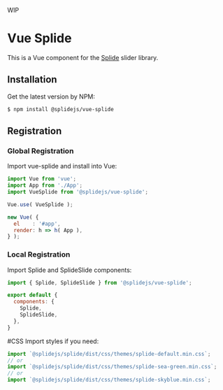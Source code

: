 WIP

# Vue Splide
This is a Vue component for the [Splide](https://github.com/Splidejs/splide) slider library.

## Installation
Get the latest version by NPM:
```bash
$ npm install @splidejs/vue-splide
```

## Registration
### Global Registration
Import vue-splide and install into Vue:
```javascript
import Vue from 'vue';
import App from './App';
import VueSplide from '@splidejs/vue-splide';

Vue.use( VueSplide );

new Vue( {
  el    : '#app',
  render: h => h( App ),
} );
```

### Local Registration
Import Splide and SplideSlide components:
```javascript
import { Splide, SplideSlide } from '@splidejs/vue-splide';

export default {
  components: {
    Splide,
    SplideSlide,
  },
}
```

#CSS
Import styles if you need:
```javascript
import `@splidejs/splide/dist/css/themes/splide-default.min.css`;
// or
import `@splidejs/splide/dist/css/themes/splide-sea-green.min.css`;
// or
import `@splidejs/splide/dist/css/themes/splide-skyblue.min.css`;
```